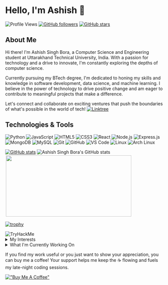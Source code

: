 # Hello, I'm Ashish 👋
![Profile Views](https://komarev.com/ghpvc/?username=ashishsinghbora) 
[![GitHub followers](https://img.shields.io/github/followers/ashishsinghbora?style=social)](https://github.com/ashishsinghbora) 
[![GitHub stars](https://img.shields.io/github/stars/ashishsinghbora?style=social)](https://github.com/ashishsinghbora)


## About Me

Hi there! I'm Ashish Singh Bora, a Computer Science and Engineering student at Uttarakhand Technical University, India. With a passion for technology and a drive to innovate, I'm constantly exploring the depths of computer science.

Currently pursuing my BTech degree, I'm dedicated to honing my skills and knowledge in software development, data science, and machine learning. I believe in the power of technology to drive positive change and am eager to contribute to meaningful projects that make a difference.



Let's connect and collaborate on exciting ventures that push the boundaries of what's possible in the world of tech!
[![Linktree](https://img.shields.io/badge/Linktree-Ashish%20Singh%20Bora-green?style=for-the-badge&logo=linktree)](https://linktr.ee/ashishsinghbora)
## Technologies & Tools

![Python](https://img.shields.io/badge/-Python-3776AB?style=flat-square&logo=python&logoColor=white)
![JavaScript](https://img.shields.io/badge/-JavaScript-F7DF1E?style=flat-square&logo=javascript&logoColor=black)
![HTML5](https://img.shields.io/badge/-HTML5-E34F26?style=flat-square&logo=html5&logoColor=white)
![CSS3](https://img.shields.io/badge/-CSS3-1572B6?style=flat-square&logo=css3&logoColor=white)
![React](https://img.shields.io/badge/-React-61DAFB?style=flat-square&logo=react&logoColor=white)
![Node.js](https://img.shields.io/badge/-Node.js-339933?style=flat-square&logo=node.js&logoColor=white)
![Express.js](https://img.shields.io/badge/-Express.js-000000?style=flat-square&logo=express&logoColor=white)
![MongoDB](https://img.shields.io/badge/-MongoDB-47A248?style=flat-square&logo=mongodb&logoColor=white)
![MySQL](https://img.shields.io/badge/-MySQL-4479A1?style=flat-square&logo=mysql&logoColor=white)
![Git](https://img.shields.io/badge/-Git-F05032?style=flat-square&logo=git&logoColor=white)
![GitHub](https://img.shields.io/badge/-GitHub-181717?style=flat-square&logo=github&logoColor=white)
![VS Code](https://img.shields.io/badge/-VS%20Code-007ACC?style=flat-square&logo=visual-studio-code&logoColor=white)
![Linux](https://img.shields.io/badge/-Linux-FCC624?style=flat-square&logo=linux&logoColor=black)
![Arch Linux](https://img.shields.io/badge/-Arch%20Linux-1793D1?style=flat-square&logo=arch-linux&logoColor=white)




[![GitHub stats](https://github-readme-stats.vercel.app/api/?username=ashishsinghbora&show_icons=true&theme=dark)](https://github.com/ashishsinghbora) ![Ashish Singh Bora's GitHub stats](https://github-readme-stats.vercel.app/api/top-langs/?username=ashishsinghbora&layout=compact&theme=dark)  
<img src="https://github-readme-streak-stats.herokuapp.com/?user=ashishsinghbora&theme=dark" width="400" height="195" style="border: 2px solid white;">

[![trophy](https://github-profile-trophy.vercel.app/?username=ashishsinghbora&theme=darkhub)](https://github.com/ashishsinghbora)

<img src="https://tryhackme-badges.s3.amazonaws.com/ashishsinghbora.png" alt="TryHackMe">


<div id="my-interests">
  <details>
    <summary>My Interests</summary>
  </br> 
       🐧 Linux Distros: I'm a bit of a Linux nomad, always hopping between distros to see what's out there. From Arch to Gentoo, I love the thrill of trying something new and seeing where it takes me.
   </br> </br>
       🎵 Music Lover: When I'm not knee-deep in code or glued to a manga, you can bet I've got my headphones on, grooving to my favorite tunes. Music is my escape, my inspiration, and my constant companion.
    </br></br>
       🌸 Anime & Manga Fan: Ah, anime and manga—my ultimate guilty pleasure! There's nothing quite like getting lost in the colorful characters and captivating stories of the manga world. Give me a good manga series, and I can easily spend hours devouring chapter after chapter.
    </br></br>
       📚 Manga Marathoner: Yep, I've been known to pull an all-nighter just to finish a particularly gripping manga series. When I'm in the zone, time flies, and before I know it, I've spent the whole day lost in the pages of a manga.
    </br></br>
       💡 Tech Tinkerer: Beyond consuming content, I love to get my hands dirty and create cool tech stuff. Whether it's coding up a new project or experimenting with the latest gadgets, I'm always up for a challenge.
    
  </details>
</div>

<div id="current-project">
  <details>
    <summary>What I'm Currently Working On</summary>
    I'm currently focused on creating ___________________(can't share because it confidential) and my personal website.
  </details>
</div>






If you find my work useful or you just want to show your appreciation, you can buy me a coffee! Your support helps me keep the ☕️ flowing and fuels my late-night coding sessions.

[!["Buy Me A Coffee"](https://www.buymeacoffee.com/assets/img/custom_images/orange_img.png)](https://www.buymeacoffee.com/ashishsinghbora)

















